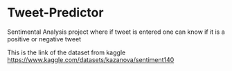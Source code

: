 # Tweet-Predictor
Sentimental Analysis project where if tweet is entered one can know if it is a positive or negative tweet




This is the link of the dataset from kaggle https://www.kaggle.com/datasets/kazanova/sentiment140

